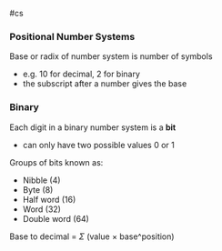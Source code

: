 #cs 

### Positional Number Systems

Base or radix of number system is number of symbols
- e.g. 10 for decimal, 2 for binary
- the subscript after a number gives the base

### Binary

Each digit in a binary number system is a **bit**
- can only have two possible values 0 or 1

Groups of bits known as:
- Nibble (4)
- Byte (8)
- Half word (16)
- Word (32)
- Double word (64)

Base to decimal = $\Sigma$ (value $\times$ base^position)



